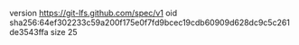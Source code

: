 version https://git-lfs.github.com/spec/v1
oid sha256:64ef302233c59a200f175e0f7fd9bcec19cdb60909d628dc9c5c261de3543ffa
size 25
